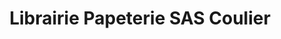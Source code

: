 ---
title: "Librairie Papeterie SAS Coulier"
url: /castres/librairie-papeterie-sas-coulier/
shop: livres
---